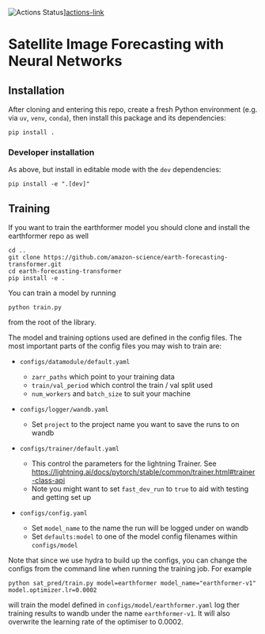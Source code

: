 ![Actions Status][actions-badge]][actions-link]

# Satellite Image Forecasting with Neural Networks

## Installation

After cloning and entering this repo, create a fresh Python environment (e.g. via `uv`, `venv`, `conda`), then install this package and its dependencies:
```
pip install .
```

### Developer installation

As above, but install in editable mode with the `dev` dependencies:
```
pip install -e ".[dev]"
```


## Training

If you want to train the earthformer model you should clone and install the earthformer repo as well

```
cd ..
git clone https://github.com/amazon-science/earth-forecasting-transformer.git
cd earth-forecasting-transformer
pip install -e .
```

You can train a model by running

```
python train.py
```

from the root of the library.

The model and training options used are defined in the config files. The most important parts of the config files you may wish to train are:

- `configs/datamodule/default.yaml`
  - `zarr_paths` which point to your training data
  - `train/val_period` which control the train / val split used
  - `num_workers` and `batch_size` to suit your machine

- `configs/logger/wandb.yaml`
  - Set `project` to the project name you want to save the runs to on wandb

- `configs/trainer/default.yaml`
  - This control the parameters for the lightning Trainer. See https://lightning.ai/docs/pytorch/stable/common/trainer.html#trainer-class-api
  - Note you might want to set `fast_dev_run` to `true` to aid with testing and getting set up

- `configs/config.yaml`
  - Set `model_name` to the name the run will be logged under on wandb
  - Set `defaults:model` to one of the model config filenames within `configs/model`

Note that since we use hydra to build up the configs, you can change the configs from the command line when running the training job. For example

```
python sat_pred/train.py model=earthformer model_name="earthformer-v1" model.optimizer.lr=0.0002
```

will train the model defined in `configs/model/earthformer.yaml` log ther training results to wandb under the name `earthformer-v1`. It will also overwrite the learning rate of the optimiser to 0.0002.


<!-- prettier-ignore-start -->
[actions-badge]:            https://github.com/openclimatefix/sat_pred/workflows/CI/badge.svg
[actions-link]:             https://github.com/openclimatefix/sat_pred/actions
[pypi-link]:                https://pypi.org/project/sat_pred/
[pypi-platforms]:           https://img.shields.io/pypi/pyversions/sat_pred
[pypi-version]:             https://img.shields.io/pypi/v/sat_pred
<!-- prettier-ignore-end -->
